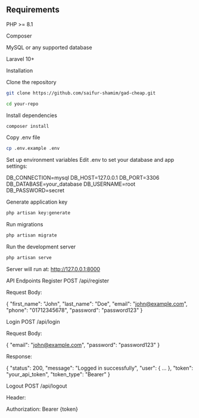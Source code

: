 ## Requirements

PHP >= 8.1

Composer

MySQL or any supported database

Laravel 10+

Installation

Clone the repository

```bash
git clone https://github.com/saifur-shamim/gad-cheap.git

````

```bash
cd your-repo
````

Install dependencies

```bash
composer install
````

Copy .env file

```bash
cp .env.example .env
````

Set up environment variables
Edit .env to set your database and app settings:

DB_CONNECTION=mysql
DB_HOST=127.0.0.1
DB_PORT=3306
DB_DATABASE=your_database
DB_USERNAME=root
DB_PASSWORD=secret


Generate application key

```bash
php artisan key:generate
````



Run migrations


```bash
php artisan migrate
````

Run the development server

```bash
php artisan serve
````






Server will run at: http://127.0.0.1:8000

API Endpoints
Register
POST /api/register


Request Body:

{
    "first_name": "John",
    "last_name": "Doe",
    "email": "john@example.com",
    "phone": "01712345678",
    "password": "password123"
}

Login
POST /api/login


Request Body:

{
    "email": "john@example.com",
    "password": "password123"
}


Response:

{
  "status": 200,
  "message": "Logged in successfully",
  "user": { ... },
  "token": "your_api_token",
  "token_type": "Bearer"
}

Logout
POST /api/logout


Header:

Authorization: Bearer {token}

